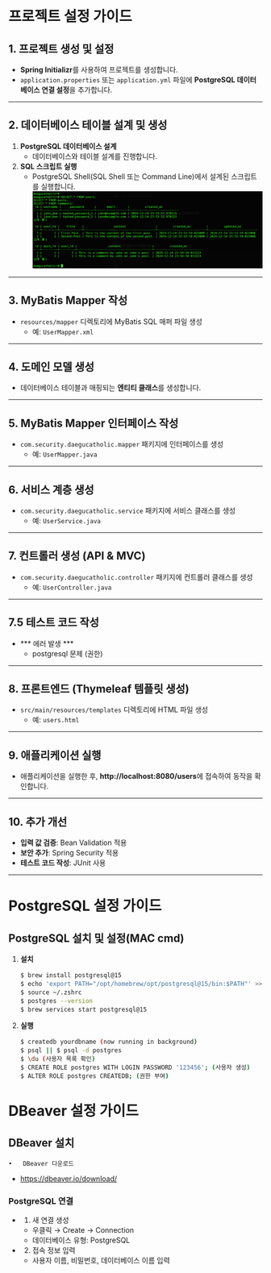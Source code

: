 # 프로젝트 설정 가이드

## 1. 프로젝트 생성 및 설정
- **Spring Initializr**를 사용하여 프로젝트를 생성합니다.
- `application.properties` 또는 `application.yml` 파일에 **PostgreSQL 데이터베이스 연결 설정**을 추가합니다.

---

## 2. 데이터베이스 테이블 설계 및 생성
1. **PostgreSQL 데이터베이스 설계**
   - 데이터베이스와 테이블 설계를 진행합니다.
2. **SQL 스크립트 실행**
   - PostgreSQL Shell(SQL Shell 또는 Command Line)에서 설계된 스크립트를 실행합니다.
![img.png](sqlresult.png)
---

## 3. MyBatis Mapper 작성
- `resources/mapper` 디렉토리에 MyBatis SQL 매퍼 파일 생성  
  - 예: `UserMapper.xml`

---

## 4. 도메인 모델 생성
- 데이터베이스 테이블과 매핑되는 **엔티티 클래스**를 생성합니다.

---

## 5. MyBatis Mapper 인터페이스 작성
- `com.security.daegucatholic.mapper` 패키지에 인터페이스를 생성  
  - 예: `UserMapper.java`

---

## 6. 서비스 계층 생성
- `com.security.daegucatholic.service` 패키지에 서비스 클래스를 생성  
  - 예: `UserService.java`

---

## 7. 컨트롤러 생성 (API & MVC)
- `com.security.daegucatholic.controller` 패키지에 컨트롤러 클래스를 생성  
  - 예: `UserController.java`

---

## 7.5 테스트 코드 작성 
- *** 에러 발생 ***
  - postgresql 문제 (권한) 

---

## 8. 프론트엔드 (Thymeleaf 템플릿 생성)
- `src/main/resources/templates` 디렉토리에 HTML 파일 생성  
  - 예: `users.html`

---

## 9. 애플리케이션 실행
- 애플리케이션을 실행한 후, **http://localhost:8080/users**에 접속하여 동작을 확인합니다.

---

## 10. 추가 개선
- **입력 값 검증**: Bean Validation 적용
- **보안 추가**: Spring Security 적용
- **테스트 코드 작성**: JUnit 사용

---

# PostgreSQL 설정 가이드

## PostgreSQL 설치 및 설정(MAC cmd)
1. **설치**
   ```bash
   $ brew install postgresql@15
   $ echo 'export PATH="/opt/homebrew/opt/postgresql@15/bin:$PATH"' >> ~/.zshrc
   $ source ~/.zshrc
   $ postgres --version
   $ brew services start postgresql@15


2. **실행**
   ```bash
   $ createdb yourdbname (now running in background)
   $ psql || $ psql -d postgres
   $ \du (사용자 목록 확인)
   $ CREATE ROLE postgres WITH LOGIN PASSWORD '123456'; (사용자 생성)
   $ ALTER ROLE postgres CREATEDB; (권한 부여)


# DBeaver 설정 가이드
## DBeaver 설치
	•	DBeaver 다운로드
- https://dbeaver.io/download/

### PostgreSQL 연결
- 1.	새 연결 생성
	*	우클릭 → Create → Connection
	*	데이터베이스 유형: PostgreSQL
- 2.	접속 정보 입력
	*	사용자 이름, 비밀번호, 데이터베이스 이름 입력


